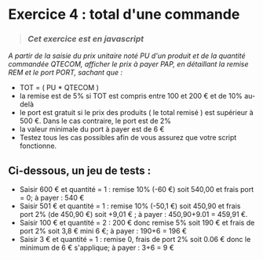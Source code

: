 # **Exercice 4 : total d'une commande**

> ### ***Cet exercice est en javascript***



*A partir de la saisie du prix unitaire noté PU d'un produit et de la quantité commandée QTECOM, afficher le prix à payer PAP, en détaillant la remise REM et le port PORT, sachant que :*

* TOT = ( PU * QTECOM )
* la remise est de 5% si TOT est compris entre 100 et 200 € et de 10% au-delà
* le port est gratuit si le prix des produits ( le total remisé ) est supérieur à 500 €. Dans le cas contraire, le port est de 2%
* la valeur minimale du port à payer est de 6 €
* Testez tous les cas possibles afin de vous assurez que votre script fonctionne.

## Ci-dessous, un jeu de tests :
* Saisir 600 € et quantité = 1 : remise 10% (-60 €) soit 540,00 et frais port = 0; à payer : 540 €
* Saisir 501 € et quantité = 1 : remise 10% (-50,1 €) soit 450,90 et frais port 2% (de 450,90 €) soit +9,01 € ; à payer : 450,90+9.01 = 459,91 €.
* Saisir 100 € et quantité = 2 : 200 € donc remise 5% soit 190 € et frais de port 2% soit 3,8 € mini 6 €; à payer : 190+6 = 196 €
* Saisir 3 € et quantité = 1 : remise 0, frais de port 2% soit 0.06 € donc le minimum de 6 € s'applique; à payer : 3+6 = 9 €
